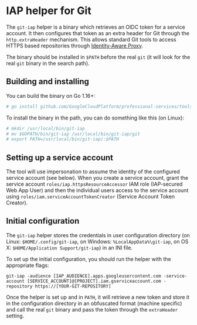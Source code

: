 # IAP helper for Git

The `git-iap` helper is a binary which retrieves an OIDC token for a service account. It then
configures that token as an extra header for Git through the `http.extraHeader` mechanism. This
allows standard Git tools to access HTTPS based repositories through 
[Identity-Aware Proxy](https://cloud.google.com/iap).

The binary should be installed in `$PATH` before the real `git` (it will look for the real `git` binary 
in the search path).

## Building and installing

You can build the binary on Go 1.16+:

```sh
# go install github.com/GoogleCloudPlatform/professional-services/tools/git-iap/cmd/git-iap
```

To install the binary in the path, you can do something like this (on Linux):

```sh
# mkdir /usr/local/bin/git-iap
# mv $GOPATH/bin/git-iap /usr/local/bin/git-iap/git
# export PATH=/usr/local/bin/git-iap/:$PATH
```

## Setting up a service account

The tool will use impersonation to assume the identity of the configured service account
(see below). When you create a service account, grant the service account 
`roles/iap.httpsResourceAccessor` IAM role (IAP-secured Web App User) and then the individual
users access to the service account using `roles/iam.serviceAccountTokenCreator` (Service Account 
Token Creator).

## Initial configuration

The `git-iap` helper stores the credentials in user configuration directory (on Linux: `$HOME/.config/git-iap`, 
on Windows: `%LocalAppData%\git-iap`, on OS X: `$HOME/Application Support/git-iap`) in an INI file.

To set up the initial configuration, you should run the helper with the appropriate flags:

```
git-iap -audience [IAP_AUDIENCE].apps.googleusercontent.com -service-account [SERVICE_ACCOUNT]@[PROJECT].iam.gserviceaccount.com -repository https://[YOUR-GIT-REPOSITORY]
```

Once the helper is set up and in `PATH`, it will retrieve a new token and store it in the configuration
directory in an obfuscated format (machine specific) and call the real `git` binary and pass the token
through the `extraHeader` setting.


